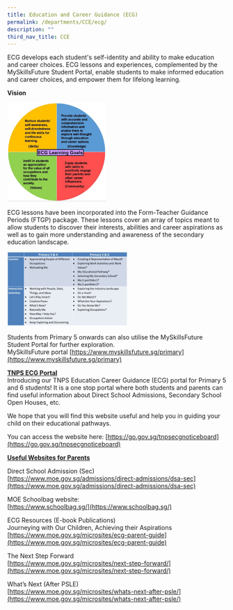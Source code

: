 ```yaml
---
title: Education and Career Guidance (ECG)
permalink: /departments/CCE/ecg/
description: ""
third_nav_title: CCE
---
```

ECG develops each student's self-identity and ability to make education and career choices. ECG lessons and experiences, complemented by the MySkillsFuture Student Portal, enable students to make informed education and career choices, and empower them for lifelong learning.  

**Vision**

<img src="/images/ECG%20Learning%20Goals.jpeg" 
     style="width:45%">


ECG lessons have been incorporated into the Form-Teacher Guidance Periods (FTGP) package. These lessons cover an array of topics meant to allow students to discover their interests, abilities and career aspirations as well as to gain more understanding and awareness of the secondary education landscape.

<img src="/images/ecgCurriculum.jpeg" 
     style="width:55%">


Students from Primary 5 onwards can also utilise the MySkillsFuture Student Portal for further exploration.   
MySkillsFuture portal [https://www.myskillsfuture.sg/primary](https://www.myskillsfuture.sg/primary)

  

**<u>TNPS ECG Portal</u>**     
Introducing our TNPS Education Career Guidance (ECG) portal for Primary 5 and 6 students! It is a one stop portal where both students and parents can find useful information about Direct School Admissions, Secondary School Open Houses, etc. 

We hope that you will find this website useful and help you in guiding your child on their educational pathways.

You can access the website here: [https://go.gov.sg/tnpsecgnoticeboard](https://go.gov.sg/tnpsecgnoticeboard)

  

**<u>Useful Websites for Parents</u>**

Direct School Admission (Sec)   
[https://www.moe.gov.sg/admissions/direct-admissions/dsa-sec](https://www.moe.gov.sg/admissions/direct-admissions/dsa-sec)

  

MOE Schoolbag website:    
[https://www.schoolbag.sg/](https://www.schoolbag.sg/)

  

ECG Resources (E-book Publications)   
Journeying with Our Children, Achieving their Aspirations   
[https://www.moe.gov.sg/microsites/ecg-parent-guide](https://www.moe.gov.sg/microsites/ecg-parent-guide)

  

The Next Step Forward   
[https://www.moe.gov.sg/microsites/next-step-forward/](https://www.moe.gov.sg/microsites/next-step-forward/)

  

What’s Next (After PSLE)   
[https://www.moe.gov.sg/microsites/whats-next-after-psle/](https://www.moe.gov.sg/microsites/whats-next-after-psle/)